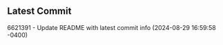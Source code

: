 
## Latest Commit
6621391 - Update README with latest commit info (2024-08-29 16:59:58 -0400) <Yunxi-Zhou>
